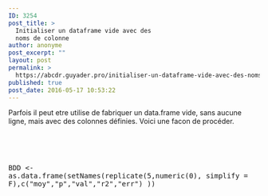 ```yaml
---
ID: 3254
post_title: >
  Initialiser un dataframe vide avec des
  noms de colonne
author: anonyme
post_excerpt: ""
layout: post
permalink: >
  https://abcdr.guyader.pro/initialiser-un-dataframe-vide-avec-des-noms-de-colonne/
published: true
post_date: 2016-05-17 10:53:22
---
```

Parfois il peut etre utilise de fabriquer un data.frame vide, sans aucune ligne, mais avec des colonnes définies. Voici une facon de procéder.<br /><br /> <pre lang='rsplus'><br /><br /><p>BDD &lt;- as.data.frame(setNames(replicate(5,numeric(0), simplify = F),c("moy","p","val","r2","err") ))</p></pre>